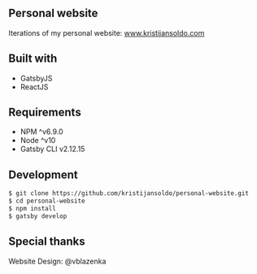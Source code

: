 Personal website
------------
Iterations of my personal website: www.kristijansoldo.com

Built with
---------------
- GatsbyJS
- ReactJS

Requirements
---------------
- NPM ^v6.9.0
- Node ^v10
- Gatsby CLI v2.12.15

Development
---------------
```bash
$ git clone https://github.com/kristijansoldo/personal-website.git
$ cd personal-website
$ npm install
$ gatsby develop
```

Special thanks
---------------

Website Design: @vblazenka